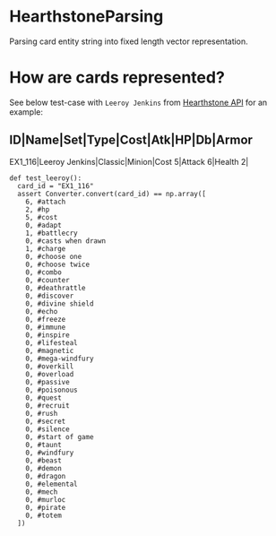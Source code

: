 # HearthstoneParsing
Parsing card entity string into fixed length vector representation.

# How are cards represented?
See below test-case with `Leeroy Jenkins` from [Hearthstone API](https://hearthstoneapi.com/cards) for an example:

  ID|Name|Set|Type|Cost|Atk|HP|Db|Armor
  ------------------------------------
  EX1_116|Leeroy Jenkins|Classic|Minion|Cost 5|Attack 6|Health 2|

```
def test_leeroy():
  card_id = "EX1_116"
  assert Converter.convert(card_id) == np.array([
    6, #attach
    2, #hp
    5, #cost
    0, #adapt
    1, #battlecry
    0, #casts when drawn
    1, #charge
    0, #choose one
    0, #choose twice
    0, #combo
    0, #counter
    0, #deathrattle
    0, #discover
    0, #divine shield
    0, #echo
    0, #freeze
    0, #immune
    0, #inspire
    0, #lifesteal
    0, #magnetic
    0, #mega-windfury
    0, #overkill
    0, #overload
    0, #passive
    0, #poisonous
    0, #quest
    0, #recruit
    0, #rush
    0, #secret
    0, #silence
    0, #start of game
    0, #taunt
    0, #windfury
    0, #beast
    0, #demon
    0, #dragon
    0, #elemental
    0, #mech
    0, #murloc
    0, #pirate
    0, #totem
  ])
```

